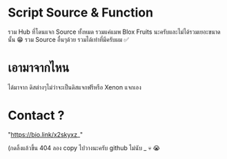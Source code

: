 # Script Source & Function
รวม Hub ที่โดนแจก Source ทั้งหมด
รวมแค่แมพ Blox Fruits นะครับและไม่ได้รวมเยอะขนาดนั้น 😁
รวม Source อื่นๆด้วย รวมได้เท่าที่มีครับผม ✅

# เอามาจากไหน
ได้มาจาก ดิสต่างๆไม่ว่าจะเป็นดิสแจกฟรีหรือ Xenon แจกเอง

# Contact ?
"https://bio.link/x2skyxz_"

(กดลิ้งแล้วขึ้น 404 ลอง copy ไปวางนะครับ github ไม่นับ _ 💀 😭
